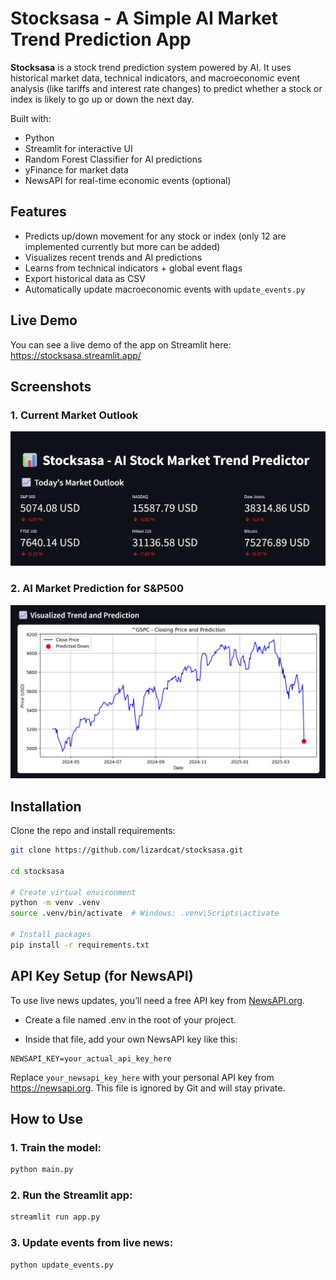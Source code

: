 # Stocksasa - A Simple AI Market Trend Prediction App

**Stocksasa** is a stock trend prediction system powered by AI. It uses historical market data, technical indicators, and macroeconomic event analysis (like tariffs and interest rate changes) to predict whether a stock or index is likely to go up or down the next day.

Built with:
- Python 
- Streamlit for interactive UI
- Random Forest Classifier for AI predictions
- yFinance for market data
- NewsAPI for real-time economic events (optional)

## Features

- Predicts up/down movement for any stock or index (only 12 are implemented currently but more can be added)
- Visualizes recent trends and AI predictions
- Learns from technical indicators + global event flags
- Export historical data as CSV
- Automatically update macroeconomic events with `update_events.py`

## Live Demo

You can see a live demo of the app on Streamlit here: https://stocksasa.streamlit.app/

## Screenshots 
### 1. Current Market Outlook
![](/assets/stocksasa_1.png)

### 2. AI Market Prediction for S&P500
![](/assets/stocksasa_2.png)

## Installation

Clone the repo and install requirements:

```bash
git clone https://github.com/lizardcat/stocksasa.git

cd stocksasa

# Create virtual environment
python -m venv .venv
source .venv/bin/activate  # Windows: .venv\Scripts\activate

# Install packages
pip install -r requirements.txt
```

## API Key Setup (for NewsAPI)

To use live news updates, you’ll need a free API key from [NewsAPI.org](https://newsapi.org/).

- Create a file named .env in the root of your project.

- Inside that file, add your own NewsAPI key like this:

```
NEWSAPI_KEY=your_actual_api_key_here
```

Replace `your_newsapi_key_here` with your personal API key from https://newsapi.org.
This file is ignored by Git and will stay private.

## How to Use

### 1. Train the model:
```bash
python main.py
```

### 2. Run the Streamlit app:
```bash
streamlit run app.py
```

### 3. Update events from live news:
```bash
python update_events.py
```